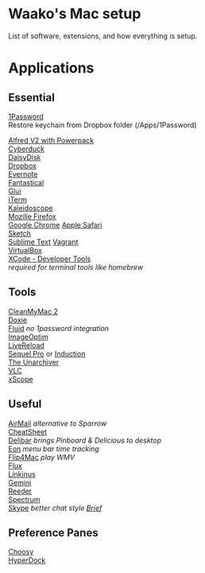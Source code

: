 Waako's Mac setup
=========

List of software, extensions, and how everything is setup.

# Applications

## Essential

[1Password](http://agilebits.com/onepassword)  
Restore keychain from Dropbox folder (/Apps/1Password)

[Alfred V2 with Powerpack](http://alfredapp.com/)  
[Cyberduck](http://cyberduck.ch/)  
[DaisyDisk](http://daisydiskapp.com)  
[Dropbox](http://dropbox.com/)  
[Evernote](http://evernote.com)  
[Fantastical](http://flexibits.com/fantastical)  
[Glui](http://glui.me)  
[iTerm](http://iterm2.com)  
[Kaleidoscope](http://kaleidoscopeapp.com/)  
[Mozille Firefox](http://www.mozilla.org/firefox/)  
[Google Chrome](https://chrome.google.com)
[Apple Safari](http://www.apple.com/safari/)  
[Sketch](http://www.bohemiancoding.com/sketch/)  
[Sublime Text](www.sublimetext.com) 
[Vagrant](http://vagrantup.com)  
[VirtualBox](http://virtualbox.org)  
[XCode - Developer Tools](https://developer.apple.com/xcode/)  
*required for terminal tools like homebrew*

## Tools

[CleanMyMac 2](http://macpaw.com/cleanmymac)  
[Doxie](www.getdoxie.com)  
[Fluid](http://fluidapp.com) *no 1password integration*  
[ImageOptim](http://imageoptim.pornel.net)  
[LiveReload](http://livereload.com)  
[Sequel Pro](http://sequelpro.com) or [Induction](http://inductionapp.com)  
[The Unarchiver](http://wakaba.c3.cx/s/apps/unarchiver.html)  
[VLC](http://www.videolan.org)  
[xScope](http://iconfactory.com/software/xscope)  

## Useful

[AirMail](http://airmailapp.info/) *alternative to Sparrow*  
[CheatSheet](http://www.grandtotal.biz/CheatSheet/)  
[Delibar](http://www.delibarapp.com) *brings Pinboard & Delicious to desktop*  
[Eon](http://fuelcollective.com/eon) *menu bar time tracking*  
[Flip4Mac](www.telestream.net/flip4mac-wmv/overview.htm) *play WMV*  
[Flux](http://stereopsis.com/flux/)  
[Linkinus](http://conceitedsoftware.com/products/linkinus)  
[Gemini](http://macpaw.com/gemini)  
[Reeder](http://reederapp.com)  
[Spectrum](http://www.eigenlogik.com/spectrum/mac)  
[Skype](http://skype.com) *better chat style [Brief](https://github.com/miekd/Brief/)*  

## Preference Panes

[Choosy](http://www.choosyosx.com/)  
[HyperDock](http://hyperdock.bahoom.com/)  
